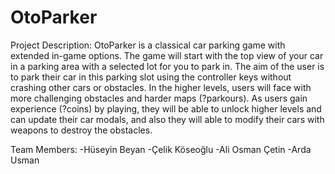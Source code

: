 # OtoParker 
Project Description:
  OtoParker is a classical car parking game with extended in-game options. The game will start with the top view of your car in a parking area with a selected lot for you to park in. The aim of the user is to park their car in this parking slot using the controller keys without crashing other cars or obstacles. In the higher levels, users will face with more challenging obstacles and harder maps (?parkours).  As users gain experience (?coins) by playing, they will be able to unlock higher levels and can update their car modals, and also they will able to modify their cars with weapons to destroy the obstacles.
  
Team Members:
-Hüseyin Beyan
-Çelik Köseoğlu
-Ali Osman Çetin
-Arda Usman
